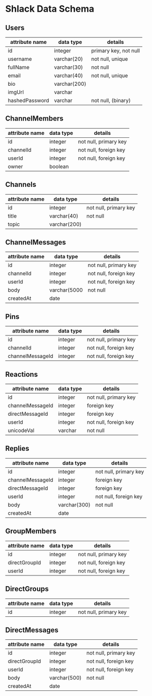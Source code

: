 # Shlack Data Schema

Users
-----


| attribute name | data type | details |
| - | - | - |
| id | integer | primary key, not null |
| username | varchar(20) | not null, unique |
| fullName | varchar(30) | not null |
| email | varchar(40) | not null, unique |
| bio | varchar(200) |  |
| imgUrl | varchar |   |
| hashedPassword | varchar | not null, (binary) |

ChannelMembers
--------------


| attribute name | data type | details |
| - | - | - |
| id | integer | not null, primary key |
| channelId | integer | not null, foreign key |
| userId | integer | not null, foreign key |
| owner | boolean |  |


Channels
--------


| attribute name | data type | details |
| - | - | - |
| id | integer | not null, primary key |
| title | varchar(40) | not null |
| topic | varchar(200) |   |

ChannelMessages
---------------


| attribute name | data type | details |
| - | - | - |
| id | integer | not null, primary key |
| channelId | integer | not null, foreign key |
| userId | integer | not null, foreign key |
| body | varchar(5000 | not null |
| createdAt | date |   |

Pins
----


| attribute name | data type | details |
| - | - | - |
| id | integer | not null, primary key |
| channelId | integer | not null, foreign key |
| channelMessageId | integer | not null, foreign key |

Reactions
---------


| attribute name | data type | details |
| - | - | - |
| id | integer | not null, primary key |
| channelMessageId | integer | foreign key |
| directMessageId | integer | foreign key |
| userId | integer | not null, foreign key |
| unicodeVal | varchar | not null |

Replies
-------


| attribute name | data type | details |
| - | - | - |
| id | integer | not null, primary key |
| channelMessageId | integer | foreign key |
| directMessageId | integer | foreign key |
| userId | integer | not null, foreign key |
| body | varchar(300) | not null |
| createdAt | date |   |

GroupMembers
------------


| attribute name | data type | details |
| - | - | - |
| id | integer | not null, primary key |
| directGroupId | integer | not null, foreign key |
| userId | integer | not null, foreign key |

DirectGroups
------------


| attribute name | data type | details |
| - | - | - |
| id | integer | not null, primary key |

DirectMessages
--------------


| attribute name | data type | details |
| - | - | - |
| id | integer | not null, primary key |
| directGroupId | integer | not null, foreign key |
| userId | integer | not null, foreign key |
| body | varchar(500) | not null |
| createdAt | date |   |

